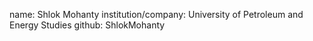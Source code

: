 
name: Shlok Mohanty
institution/company: University of Petroleum and Energy Studies
github: ShlokMohanty
